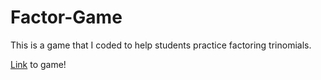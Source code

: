 # Factor-Game

This is a game that I coded to help students practice factoring trinomials.

[Link](https://ahhhhmmm.github.io/Factor-Game/factorgame.html) to game!